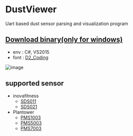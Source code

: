 # DustViewer
Uart based dust sensor parsing and visualization program

## [Download binary(only for windows)](https://github.com/Galch/DustViewerSharp/raw/master/DustSensorViewer/bin/Debug/DustSensorViewer.exe)

- env : C#, VS2015
- font : [D2_Coding](http://dev.naver.com/projects/d2coding/download/11568?filename=D2Coding-Ver1.1-TTC-20151103.zip)

![image](https://cloud.githubusercontent.com/assets/2930125/18540063/0128b282-7b57-11e6-9ee9-1c3cee3402d4.png)

## supported sensor
- inovafitness
	- [SDS011](http://aqicn.org/sensor/sds011/)
	- [SDS021](http://aqicn.org/sensor/sds021/jp/)
- Plantower
	- [PMS1003](http://aqicn.org/sensor/pms1003/)
	- [PMS5003](http://aqicn.org/sensor/pms5003-7003/)
	- [PMS7003](http://aqicn.org/sensor/pms5003-7003/)
